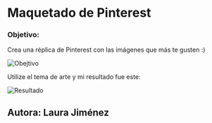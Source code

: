 # Maquetado de Pinterest

### Objetivo:  
Crea una réplica de Pinterest con las imágenes que más te gusten :)

![Obejtivo](http://i64.tinypic.com/k3nfww.png)

Utilize el tema de arte y mi resultado fue este:

![Resultado](http://i67.tinypic.com/2nsh0y.png)

## Autora: Laura Jiménez
